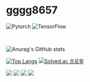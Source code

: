 # gggg8657

![Pytorch](https://img.shields.io/badge/Pytorch-323330?style=for-the-badge&logo=Pytorch&logoColor=EE4C2C)
![TensorFlow](https://img.shields.io/badge/TensorFlow-323330?style=for-the-badge&logo=TensorFlow&logoColor=#FF6F00)


<br>

![Anurag's GitHub stats](https://github-readme-stats.vercel.app/api?username=gggg8657&show_icons=true) 

[![Top Langs](https://github-readme-stats.vercel.app/api/top-langs/?username=gggg8657&layout=compact)](https://github.com/anuraghazra/github-readme-stats) 
[![Solved.ac 프로필](http://mazassumnida.wtf/api/generate_badge?boj=gggg8657)](https://solved.ac/gggg8657)

<p>
<a href="figma.com" target="_blank"><img src="https://img.shields.io/badge/Figma-F24E1E?style=for-the-badge&logo=Figma&logoColor=white"/></a>
<a href="" target="_blank"><img src="https://img.shields.io/badge/BLOG-282828?style=flat-square&logo=Notion&logoColor=white"/></a>
<a href="instagram.com/dongju_kim_" target="_blank"><img src="https://img.shields.io/badge/dongju_kim_-CB3F7C?style=flat-square&logo=Instagram&logoColor=white"/></a>
<a href="mailto:gggg8657@gmail.com" target="_blank"><img src="https://img.shields.io/badge/gggg8657@gmail.com-EA4335?style=flat-square&logo=Gmail&logoColor=white"/></a>
</p>